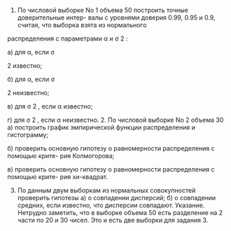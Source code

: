 1. По числовой выборке No 1 объема 50 построить точные доверительные интер-
валы c уровнями доверия 0.99, 0.95 и 0.9, считая, что выборка взята из нормального

распределения с параметрами α и σ
2
:

a) для α, если σ

2 известно;

б) для α, если σ

2 неизвестно;

в) для σ
2
, если α известно;

г) для σ
2
, если α неизвестно.
2. По числовой выборке No 2 объема 30
а) построить график эмпирической функции распределения и гистограмму;

б) проверить основную гипотезу о равномерности распределения c помощью крите-
рия Колмогорова;

в) проверить основную гипотезу о равномерности распределения c помощью крите-
рия хи-квадрат.

3. По данным двум выборкам из нормальных совокупностей проверить гипотезы
а) о совпадении дисперсий;
б) о совпадении средних, если известно, что дисперсии совпадают.
Указание. Нетрудно заметить, что в выборке объема 50 есть разделение на 2 части
по 20 и 30 чисел. Это и есть две выборки для задания 3.
